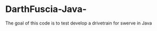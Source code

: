 # DarthFuscia-Java-

<p> The goal of this code is to test develop a drivetrain for swerve in Java </p>
